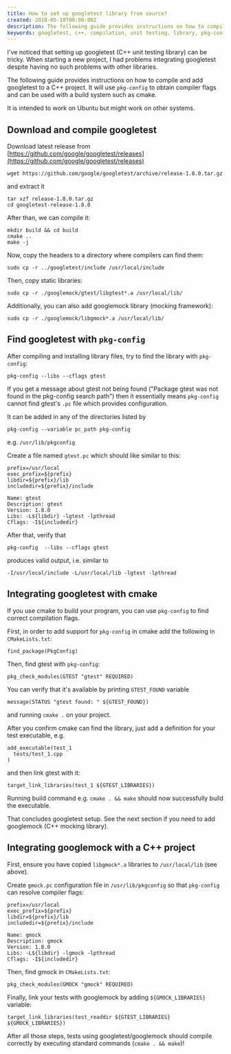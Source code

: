 ```yaml
---
title: How to set up googletest library from source?
created: 2018-05-18T00:00:00Z
description: The following guide provides instructions on how to compile and add googletest to a C++ project. It will use pkg-config to obtain compiler flags and can be used with a build system such as cmake.
keywords: googletest, c++, compilation, unit testing, library, pkg-config, linux, cmake, mocking, tests
---
```


I've noticed that setting up googletest (C++ unit testing library) can be tricky. When starting a new project, I had problems integrating googletest despite having no such problems with other libraries.

The following guide provides instructions on how to compile and add googletest to a C++ project. It will use `pkg-config` to obtain compiler flags and can be used with a build system such as cmake.

It is intended to work on Ubuntu but might work on other systems.

## Download and compile googletest

Download latest release from [https://github.com/google/googletest/releases](https://github.com/google/googletest/releases)

```
wget https://github.com/google/googletest/archive/release-1.8.0.tar.gz
```

and extract it

```
tar xzf release-1.8.0.tar.gz
cd googletest-release-1.8.0
```

After than, we can compile it:

```
mkdir build && cd build
cmake ..
make -j
```

Now, copy the headers to a directory where compilers can find them:

```
sudo cp -r ../googletest/include /usr/local/include
```

Then, copy static libraries:

```
sudo cp -r ./googlemock/gtest/libgtest*.a /usr/local/lib/
```

Additionally, you can also add googlemock library (mocking framework):

```
sudo cp -r ./googlemock/libgmock*.a /usr/local/lib/
```

## Find googletest with `pkg-config`

After compiling and installing library files, try to find the library with `pkg-config`:

```
pkg-config --libs --cflags gtest
```

If you get a message about gtest not being found ("Package gtest was not found in the pkg-config search path") then it essentially means `pkg-config` cannot find gtest's `.pc` file which provides configuration.

It can be added in any of the directories listed by

```
pkg-config --variable pc_path pkg-config
```

e.g. `/usr/lib/pkgconfig`

Create a file named `gtest.pc` which should like similar to this:

```
prefix=/usr/local
exec_prefix=${prefix}
libdir=${prefix}/lib
includedir=${prefix}/include

Name: gtest
Description: gtest
Version: 1.8.0
Libs: -L${libdir} -lgtest -lpthread
Cflags: -I${includedir}
```

After that, verify that

```
pkg-config  --libs --cflags gtest
```

produces valid output, i.e. similar to

```
-I/usr/local/include -L/usr/local/lib -lgtest -lpthread
```

## Integrating googletest with cmake

If you use cmake to build your program, you can use `pkg-config` to find correct compilation flags.

First, in order to add support for `pkg-config` in cmake add the following in `CMakeLists.txt`:

```
find_package(PkgConfig)
```

Then, find gtest with `pkg-config`:

```
pkg_check_modules(GTEST "gtest" REQUIRED)
```

You can verify that it's available by printing `GTEST_FOUND` variable

```
message(STATUS "gtest found: " ${GTEST_FOUND})
```

and running `cmake .` on your project.

After you confirm cmake can find the library, just add a definition for your test executable, e.g.

```
add_executable(test_1
  tests/test_1.cpp
)
```

and then link gtest with it:

```
target_link_libraries(test_1 ${GTEST_LIBRARIES})
```

Running build command e.g. `cmake . && make` should now successfully build the executable.

That concludes googletest setup. See the next section if you need to add googlemock (C++ mocking library).

## Integrating googlemock with a C++ project

First, ensure you have copied `libgmock*.a` libraries to `/usr/local/lib` (see above).

Create `gmock.pc` configuration file in `/usr/lib/pkgconfig` so that `pkg-config` can resolve compiler flags:

```
prefix=/usr/local
exec_prefix=${prefix}
libdir=${prefix}/lib
includedir=${prefix}/include

Name: gmock
Description: gmock
Version: 1.8.0
Libs: -L${libdir} -lgmock -lpthread
Cflags: -I${includedir}
```

Then, find gmock in `CMakeLists.txt`:

```
pkg_check_modules(GMOCK "gmock" REQUIRED)
```

Finally, link your tests with googlemock by adding `${GMOCK_LIBRARIES}` variable:

```
target_link_libraries(test_readdir ${GTEST_LIBRARIES} ${GMOCK_LIBRARIES})
```

After all those steps, tests using googletest/googlemock should compile correctly by executing standard commands (`cmake . && make`)!
